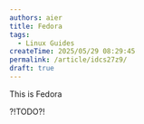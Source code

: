 ```yaml
---
authors: aier
title: Fedora
tags:
  - Linux Guides
createTime: 2025/05/29 08:29:45
permalink: /article/idcs27z9/
draft: true
---
```


This is Fedora

?!TODO?!

